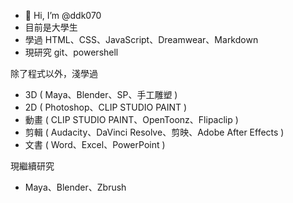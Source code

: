 - 👋 Hi, I’m @ddk070
- 目前是大學生
- 學過 HTML、CSS、JavaScript、Dreamwear、Markdown
- 現研究 git、powershell

除了程式以外，淺學過
- 3D ( Maya、Blender、SP、手工雕塑 )
- 2D ( Photoshop、CLIP STUDIO PAINT )
- 動畫 ( CLIP STUDIO PAINT、OpenToonz、Flipaclip )
- 剪輯 ( Audacity、DaVinci Resolve、剪映、Adobe After Effects )
- 文書 ( Word、Excel、PowerPoint )

現繼續研究
* Maya、Blender、Zbrush

<!---
ddk070/ddk070 is a ✨ special ✨ repository because its `README.md` (this file) appears on your GitHub profile.
You can click the Preview link to take a look at your changes.

有些東西學過，但都忘得差不多了。根本不敢說><

--->
